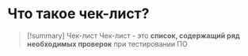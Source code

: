 # Что такое чек-лист?
> [!summary] Чек-лист
> Чек-лист - это **список, содержащий ряд необходимых проверок** при тестировании ПО
